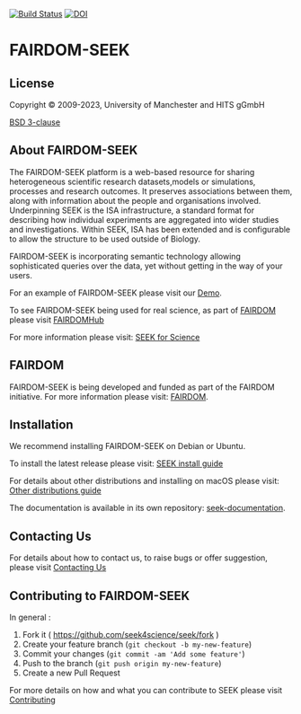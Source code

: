 [![Build Status](https://github.com/seek4science/seek/actions/workflows/tests.yml/badge.svg?branch=main)](https://github.com/seek4science/seek/actions/workflows/tests.yml)
[![DOI](https://zenodo.org/badge/20803285.svg)](https://zenodo.org/badge/latestdoi/20803285)

# FAIRDOM-SEEK

## License

Copyright © 2009-2023, University of Manchester and HITS gGmbH

[BSD 3-clause](BSD-LICENSE)

## About FAIRDOM-SEEK

The FAIRDOM-SEEK platform is a web-based resource for sharing heterogeneous scientific research datasets,models or simulations, processes and research outcomes. It preserves associations between them, along with information about the people and organisations involved.
Underpinning SEEK is the ISA infrastructure, a standard format for describing how individual experiments are aggregated into wider studies and investigations. Within SEEK, ISA has been extended and is configurable to allow the structure to be used outside of Biology.

FAIRDOM-SEEK is incorporating semantic technology allowing sophisticated queries over the data, yet without getting in the way of your users.

For an example of FAIRDOM-SEEK please visit our [Demo](http://demo.seek4science.org/).

To see FAIRDOM-SEEK being used for real science, as part of [FAIRDOM](http://fair-dom.org) please visit [FAIRDOMHub](http://fairdomhub.org)

For more information please visit: [SEEK for Science](http://www.seek4science.org/)

## FAIRDOM

FAIRDOM-SEEK is being developed and funded as part of the FAIRDOM initiative.
For more information please visit: [FAIRDOM](http://fair-dom.org).


## Installation

We recommend installing FAIRDOM-SEEK on Debian or Ubuntu.

To install the latest release please visit:
[SEEK install guide](http://docs.seek4science.org/tech/install.html)

For details about other distributions and installing on macOS please visit:
[Other distributions guide](http://docs.seek4science.org/tech/other-distributions)

The documentation is available in its own repository: [seek-documentation](https://github.com/seek4science/seek-documentation).

## Contacting Us

For details about how to contact us, to raise bugs or offer suggestion, please visit [Contacting Us](http://docs.seek4science.org/contacting_us)

## Contributing to FAIRDOM-SEEK

In general :

1. Fork it ( https://github.com/seek4science/seek/fork )
2. Create your feature branch (`git checkout -b my-new-feature`)
3. Commit your changes (`git commit -am 'Add some feature'`)
4. Push to the branch (`git push origin my-new-feature`)
5. Create a new Pull Request

For more details on how and what you can contribute to SEEK please visit [Contributing](http://docs.seek4science.org/contributing)






